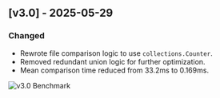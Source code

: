 ## [v3.0] - 2025-05-29

### Changed
- Rewrote file comparison logic to use `collections.Counter`.
- Removed redundant union logic for further optimization.
- Mean comparison time reduced from 33.2ms to 0.169ms.

![v3.0 Benchmark](benchmark_mean_time.png)
